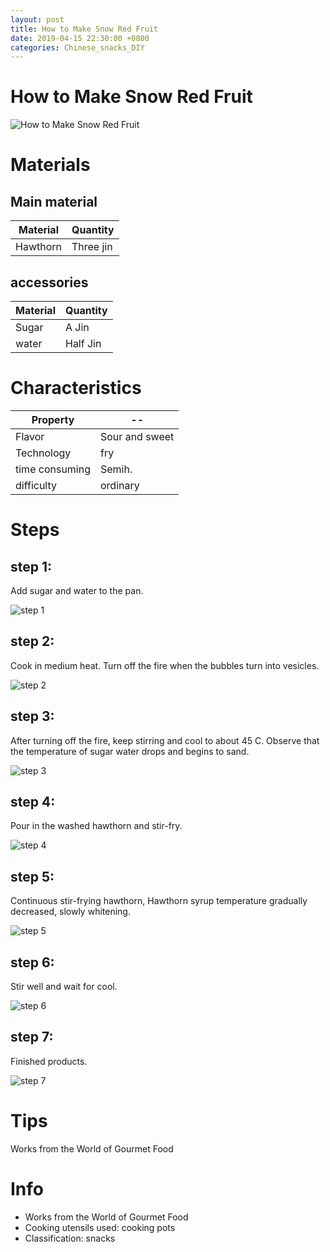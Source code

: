 ```yaml
---
layout: post
title: How to Make Snow Red Fruit
date: 2019-04-15 22:30:00 +0800
categories: Chinese_snacks_DIY
---
```


# How to Make Snow Red Fruit

![How to Make Snow Red Fruit]({{site.baseurl}}/img/431618/431618.jpg)

# Materials


## Main material

Material|Quantity
--|--
Hawthorn|Three jin

## accessories

Material|Quantity
--|--
Sugar|A Jin
water|Half Jin

# Characteristics

Property|--
--|--
Flavor|Sour and sweet
Technology|fry
time consuming|Semih.
difficulty|ordinary

# Steps

## step 1:

Add sugar and water to the pan.

![step 1]({{site.baseurl}}/img/431618/1.jpg)

## step 2:

Cook in medium heat. Turn off the fire when the bubbles turn into vesicles.

![step 2]({{site.baseurl}}/img/431618/2.jpg)

## step 3:

After turning off the fire, keep stirring and cool to about 45 C. Observe that the temperature of sugar water drops and begins to sand.

![step 3]({{site.baseurl}}/img/431618/3.jpg)

## step 4:

Pour in the washed hawthorn and stir-fry.

![step 4]({{site.baseurl}}/img/431618/4.jpg)

## step 5:

Continuous stir-frying hawthorn, Hawthorn syrup temperature gradually decreased, slowly whitening.

![step 5]({{site.baseurl}}/img/431618/5.jpg)

## step 6:

Stir well and wait for cool.

![step 6]({{site.baseurl}}/img/431618/6.jpg)

## step 7:

Finished products.

![step 7]({{site.baseurl}}/img/431618/7.jpg)

# Tips

Works from the World of Gourmet Food

# Info

- Works from the World of Gourmet Food
- Cooking utensils used: cooking pots
- Classification: snacks